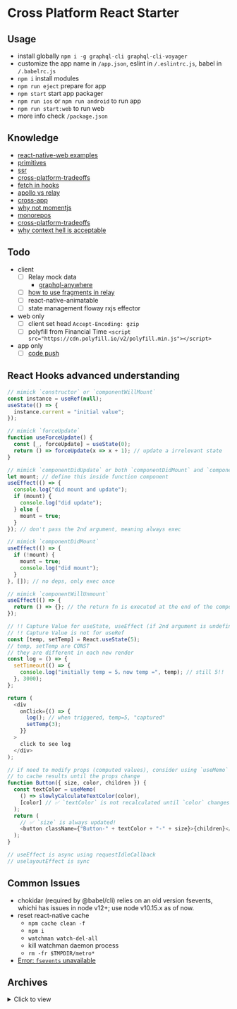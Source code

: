 # Cross Platform React Starter

## Usage

- install globally
  `npm i -g graphql-cli graphql-cli-voyager`
- customize the app name in `/app.json`, eslint in `/.eslintrc.js`, babel in `/.babelrc.js`
- `npm i` install modules
- `npm run eject` prepare for app
- `npm start` start app packager
- `npm run ios` or `npm run android` to run app
- `npm run start:web` to run web
- more info check `/package.json`

## Knowledge

- [react-native-web examples](http://necolas.github.io/react-native-web/examples/)
- [primitives](https://hackernoon.com/building-cross-platform-applications-with-a-universal-component-library-e6292ca9a15)
- [ssr](https://medium.freecodecamp.org/server-side-rendering-your-react-app-in-three-simple-steps-7a82b95db82e)
- [cross-platform-tradeoffs](https://github.com/necolas/react-native-web/issues/1215)
- [fetch in hooks](https://www.robinwieruch.de/react-hooks-fetch-data/)
- [apollo vs relay](https://www.prisma.io/blog/relay-vs-apollo-comparing-graphql-clients-for-react-apps-b40af58c1534)
- [cross-app](https://gh-viewer.gitbook.io/creating-a-cross-platform-app-using-react/adding-navigation)
- [why not momentjs](https://inventi.studio/en/blog/why-you-shouldnt-use-moment-js)
- [monorepos](https://hackernoon.com/4-ways-to-go-monorepo-in-2019-ea5d19fc1f08)
- [cross-platform-tradeoffs](https://github.com/necolas/react-native-web/issues/1215)
- [why context hell is acceptable](https://www.jernejsila.com/2018/03/04/new-react-context-api/)

## Todo

- client
  - [ ] Relay mock data
    - [graphql-anywhere](https://www.npmjs.com/package/graphql-anywhere)
  - [ ] [how to use fragments in relay](https://www.apollographql.com/docs/react/advanced/fragments)
  - [ ] react-native-animatable
  - [ ] state management floway rxjs effector
  
- web only
  - [ ] client set head `Accept-Encoding: gzip`
  - [ ] polyfill from Financial Time `<script src="https://cdn.polyfill.io/v2/polyfill.min.js"></script>`

- app only
  - [ ] [code push](https://github.com/rccoder/blog/issues/27)

## React Hooks advanced understanding

```js
// mimick `constructor` or `componentWillMount`
const instance = useRef(null);
useState(() => {
  instance.current = "initial value";
});

// mimick `forceUpdate`
function useForceUpdate() {
  const [_, forceUpdate] = useState(0);
  return () => forceUpdate(x => x + 1); // update a irrelevant state
}

// mimick `componentDidUpdate` or both `componentDidMount` and `componentDidUpdate`
let mount; // define this inside function component
useEffect(() => {
  console.log("did mount and update");
  if (mount) {
    console.log("did update");
  } else {
    mount = true;
  }
}); // don't pass the 2nd argument, meaning always exec

// mimick `componentDidMount`
useEffect(() => {
  if (!mount) {
    mount = true;
    console.log("did mount");
  }
}, []); // no deps, only exec once

// mimick `componentWillUnmount`
useEffect(() => {
  return () => {}; // the return fn is executed at the end of the component
});

// !! Capture Value for useState, useEffect (if 2nd argument is undefined)
// !! Capture Value is not for useRef
const [temp, setTemp] = React.useState(5);
// temp, setTemp are CONST
// they are different in each new render
const log = () => {
  setTimeout(() => {
    console.log("initially temp = 5，now temp =", temp); // still 5!!
  }, 3000);
};

return (
  <div
    onClick={() => {
      log(); // when triggered, temp=5, "captured"
      setTemp(3);
    }}
  >
    click to see log
  </div>
);

// if need to modify props (computed values), consider using `useMemo`
// to cache results until the props change
function Button({ size, color, children }) {
  const textColor = useMemo(
    () => slowlyCalculateTextColor(color),
    [color] // ✅ `textColor` is not recalculated until `color` changes
  );
  return (
    // ✅ `size` is always updated!
    <button className={"Button-" + textColor + "-" + size}>{children}</button>
  );
}

// useEffect is async using requestIdleCallback
// uselayoutEffect is sync
```

## Common Issues

- chokidar (required by @babel/cli) relies on an old version fsevents, whichi has issues in node v12+; use node v10.15.x as of now.
- reset react-native cache
  - `npm cache clean -f`
  - `npm i`
  - `watchman watch-del-all`
  - kill watchman daemon process
  - `rm -fr $TMPDIR/metro*`
- [Error: `fsevents` unavailable](https://github.com/expo/expo/issues/854)

## Archives

<details>
  <summary>Click to view</summary>
    <h3>relay</h3>
    <p>relay npm script</p>
    <code>"relay": "npm run schema && relay-compiler --src ./src --schema ./src/schema.graphql --extensions js jsx --watch"</code>
    <p>deps</p>
    <code>react-relay relay-runtime relay-compiler babel-plugin-relay eslint-plugin-relay</code>
</details>